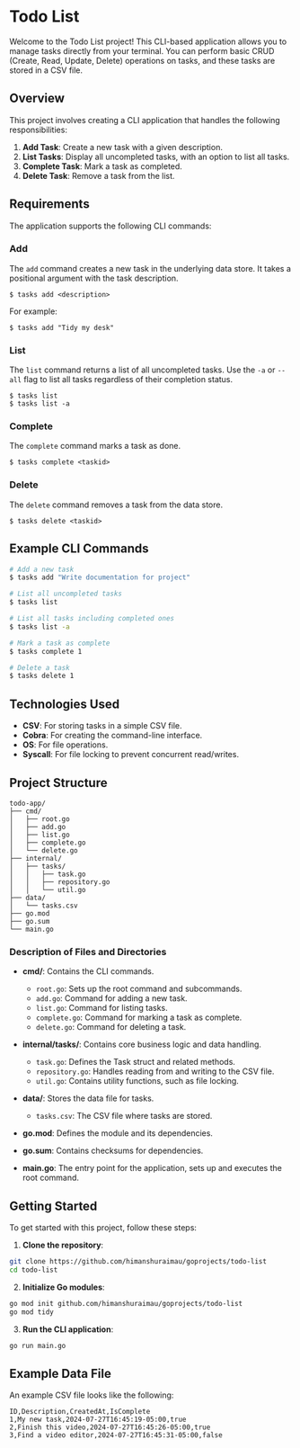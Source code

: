 
# Todo List
Welcome to the Todo List project! This CLI-based application allows you to manage tasks directly from your terminal. You can perform basic CRUD (Create, Read, Update, Delete) operations on tasks, and these tasks are stored in a CSV file.

## Overview

This project involves creating a CLI application that handles the following responsibilities:

1. **Add Task**: Create a new task with a given description.
2. **List Tasks**: Display all uncompleted tasks, with an option to list all tasks.
3. **Complete Task**: Mark a task as completed.
4. **Delete Task**: Remove a task from the list.

## Requirements

The application supports the following CLI commands:

### Add

The `add` command creates a new task in the underlying data store. It takes a positional argument with the task description.

```
$ tasks add <description>
```

For example:

```
$ tasks add "Tidy my desk"
```

### List

The `list` command returns a list of all uncompleted tasks. Use the `-a` or `--all` flag to list all tasks regardless of their completion status.

```
$ tasks list
$ tasks list -a
```

### Complete

The `complete` command marks a task as done.

```
$ tasks complete <taskid>
```

### Delete

The `delete` command removes a task from the data store.

```
$ tasks delete <taskid>
```

## Example CLI Commands

```bash
# Add a new task
$ tasks add "Write documentation for project"

# List all uncompleted tasks
$ tasks list

# List all tasks including completed ones
$ tasks list -a

# Mark a task as complete
$ tasks complete 1

# Delete a task
$ tasks delete 1
```

## Technologies Used

- **CSV**: For storing tasks in a simple CSV file.
- **Cobra**: For creating the command-line interface.
- **OS**: For file operations.
- **Syscall**: For file locking to prevent concurrent read/writes.

## Project Structure

```plaintext
todo-app/
├── cmd/
│   ├── root.go
│   ├── add.go
│   ├── list.go
│   ├── complete.go
│   └── delete.go
├── internal/
│   ├── tasks/
│   │   ├── task.go
│   │   ├── repository.go
│   │   └── util.go
├── data/
│   └── tasks.csv
├── go.mod
├── go.sum
└── main.go
```

### Description of Files and Directories

- **cmd/**: Contains the CLI commands.
  - `root.go`: Sets up the root command and subcommands.
  - `add.go`: Command for adding a new task.
  - `list.go`: Command for listing tasks.
  - `complete.go`: Command for marking a task as complete.
  - `delete.go`: Command for deleting a task.
  
- **internal/tasks/**: Contains core business logic and data handling.
  - `task.go`: Defines the Task struct and related methods.
  - `repository.go`: Handles reading from and writing to the CSV file.
  - `util.go`: Contains utility functions, such as file locking.

- **data/**: Stores the data file for tasks.
  - `tasks.csv`: The CSV file where tasks are stored.

- **go.mod**: Defines the module and its dependencies.
- **go.sum**: Contains checksums for dependencies.
- **main.go**: The entry point for the application, sets up and executes the root command.

## Getting Started

To get started with this project, follow these steps:

1. **Clone the repository**:

```sh
git clone https://github.com/himanshuraimau/goprojects/todo-list
cd todo-list
```

2. **Initialize Go modules**:

```sh
go mod init github.com/himanshuraimau/goprojects/todo-list
go mod tidy
```

3. **Run the CLI application**:

```sh
go run main.go
```

## Example Data File

An example CSV file looks like the following:

```plaintext
ID,Description,CreatedAt,IsComplete
1,My new task,2024-07-27T16:45:19-05:00,true
2,Finish this video,2024-07-27T16:45:26-05:00,true
3,Find a video editor,2024-07-27T16:45:31-05:00,false
```
